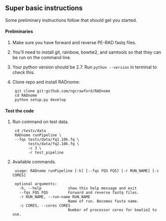 ## Super basic instructions

Some preliminary instructions follow that should get you started.

#### Preliminaries

1. Make sure you have forward and reverse PE-RAD fastq files.

1. You'll need to install git, rainbow, bowtie2, and samtools so that they can be run on the command line.

1. Your python version should be 2.7. Run `python --version` in terminal to check this.

1. Clone repo and install RADnome:

        git clone git:github.com/ngcrawford/RADnome
        cd RADnome
        python setup.py develop

#### Test the code

1. Run command on test data.

        cd /tests/data
        RADnome runPipeline \
        --fqs tests/data/fq1.10k.fq \
              tests/data/fq2.10k.fq \
              -c 3 \
              -r test_pipeline

1. Available commands.

        usage: RADnome runPipeline [-h] [--fqs FQS FQS] [-r RUN_NAME] [-c CORES]

        optional arguments:
          -h, --help            show this help message and exit
          --fqs FQS FQS         Forward and reverse fastq files.
          -r RUN_NAME, --run-name RUN_NAME
                                Name of run. Becomes fasta name.
          -c CORES, --cores CORES
                                Number of processor cores for bowtie2 to use.